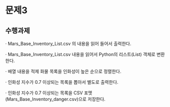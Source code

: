 # 문제3

## 수행과제

· Mars_Base_Inventory_List.csv 의 내용을 읽어 들어서 출력한다.

· Mars_Base_Inventory_List.csv 내용을 읽어서 Python의 리스트(List) 객체로 변환한다.

· 배열 내용을 적제 화물 목록을 인화성이 높은 순으로 정렬한다.

· 인화성 지수가 0.7 이상되는 목록을 뽑아서 별도로 출력한다.

· 인화성 지수가 0.7 이상되는 목록을 CSV 포멧(Mars_Base_Inventory_danger.csv)으로 저장한다.
